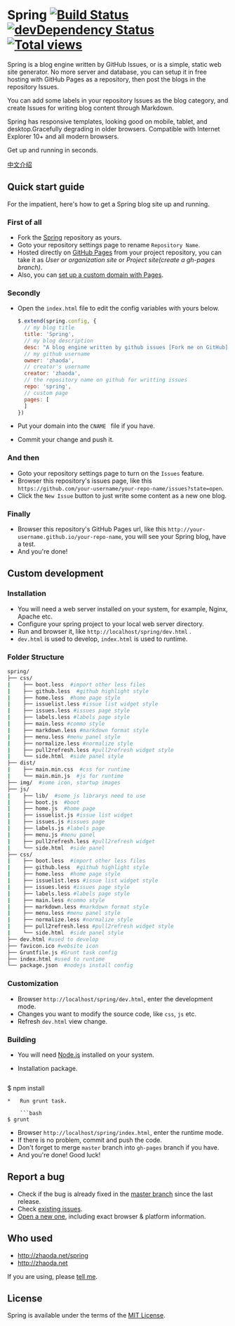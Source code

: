 # Spring [![Build Status](https://travis-ci.org/zhaoda/spring.png?branch=master)](https://travis-ci.org/zhaoda/spring) [![devDependency Status](https://david-dm.org/emAmazed/redlamp/dev-status.png)](https://david-dm.org/emAmazed/redlamp#info=devDependencies) [![Total views](https://sourcegraph.com/api/repos/github.com/zhaoda/spring/counters/views.png)](https://sourcegraph.com/github.com/zhaoda/spring)

Spring is a blog engine written by GitHub Issues, or is a simple, static web site generator. No more server and database, you can setup it in free hosting with GitHub Pages as a repository, then post the blogs in the repository Issues. 

You can add some labels in your repository Issues as the blog category, and create Issues for writing blog content through Markdown.

Spring has responsive templates, looking good on mobile, tablet, and desktop.Gracefully degrading in older browsers. Compatible with Internet Explorer 10+ and all modern browsers.

Get up and running in seconds.

[中文介绍](http://zhaoda.net/#issues/1)

## Quick start guide

For the impatient, here's how to get a Spring blog site up and running.

### First of all

*   Fork the [Spring](https://github.com/zhaoda/spring "Spring") repository as yours.
*   Goto your repository settings page to rename `Repository Name`.
*   Hosted directly on [GitHub Pages](http://pages.github.com "GitHub Pages") from your project repository, you can take it as *User or organization site* or *Project site(create a gh-pages branch)*.
*   Also, you can [set up a custom domain with Pages](https://help.github.com/articles/setting-up-a-custom-domain-with-pages).

### Secondly

*   Open the `index.html` file to edit the config variables with yours below.

    ```javascript
    $.extend(spring.config, {
      // my blog title
      title: 'Spring',
      // my blog description
      desc: "A blog engine written by github issues [Fork me on GitHub](https://github.com/zhaoda/spring)",
      // my github username
      owner: 'zhaoda',
      // creator's username
      creator: 'zhaoda',
      // the repository name on github for writting issues
      repo: 'spring',
      // custom page
      pages: [
      ]
    })
    ```
*    Put your domain into the `CNAME ` file if you have.
*    Commit your change and push it.

### And then

*   Goto your repository settings page to turn on the `Issues` feature.
*   Browser this repository's issues page, like this `https://github.com/your-username/your-repo-name/issues?state=open`.
*   Click the `New Issue` button to just write some content as a new one blog.

### Finally

*   Browser this repository's GitHub Pages url, like this `http://your-username.github.io/your-repo-name`, you will see your Spring blog, have a test.
*   And you're done!

## Custom development

### Installation

*    You will need a web server installed on your system, for example, Nginx, Apache etc.
*    Configure your spring project to your local web server directory.
*    Run and browser it, like `http://localhost/spring/dev.html` .
*    `dev.html` is used to develop, `index.html` is used to runtime.

### Folder Structure

```bash
spring/
├── css/
|    ├── boot.less  #import other less files
|    ├── github.less  #github highlight style
|    ├── home.less  #home page style
|    ├── issuelist.less #issue list widget style
|    ├── issues.less #issues page style
|    ├── labels.less #labels page style
|    ├── main.less #commo style
|    ├── markdown.less #markdown format style
|    ├── menu.less #menu panel style
|    ├── normalize.less #normalize style
|    ├── pull2refresh.less #pull2refresh widget style
|    └── side.html  #side panel style
├── dist/
|    ├── main.min.css  #css for runtime
|    └── main.min.js  #js for runtime
├── img/  #some icon, startup images
├── js/
|    ├── lib/  #some js librarys need to use
|    ├── boot.js  #boot
|    ├── home.js  #home page
|    ├── issuelist.js #issue list widget
|    ├── issues.js #issues page
|    ├── labels.js #labels page
|    ├── menu.js #menu panel
|    ├── pull2refresh.less #pull2refresh widget
|    └── side.html  #side panel
├── css/
|    ├── boot.less  #import other less files
|    ├── github.less  #github highlight style
|    ├── home.less  #home page style
|    ├── issuelist.less #issue list widget style
|    ├── issues.less #issues page style
|    ├── labels.less #labels page style
|    ├── main.less #commo style
|    ├── markdown.less #markdown format style
|    ├── menu.less #menu panel style
|    ├── normalize.less #normalize style
|    ├── pull2refresh.less #pull2refresh widget style
|    └── side.html  #side panel style
├── dev.html #used to develop
├── favicon.ico #website icon
├── Gruntfile.js #Grunt task config
├── index.html #used to runtime
└── package.json  #nodejs install config
```

### Customization

*   Browser `http://localhost/spring/dev.html`, enter the development mode.
*   Changes you want to modify the source code, like `css`, `js` etc.
*   Refresh `dev.html` view change.

### Building

*   You will need [Node.js](http://nodejs.org/ "Node.js") installed on your system.
*   Installation package.

    ```bash
$ npm install
```
*   Run grunt task.

    ```bash
$ grunt
```
*   Browser `http://localhost/spring/index.html`, enter the runtime mode.
*   If there is no problem, commit and push the code.
*   Don't forget to merge `master` branch into `gh-pages` branch if you have.
*   And you're done! Good luck!

## Report a bug

*   Check if the bug is already fixed in the [master branch](https://github.com/zhaoda/spring/commits/master) since the last release.
*   Check [existing issues](https://github.com/zhaoda/spring/issues). 
*   [Open a new one](https://github.com/zhaoda/spring/issues/new), including exact browser & platform information. 

## Who used

*   http://zhaoda.net/spring
*   http://zhaoda.net

If you are using, please [tell me](https://github.com/zhaoda/spring/issues/6).

## License

Spring is available under the terms of the [MIT License](https://raw.githubusercontent.com/zhaoda/spring/master/LICENSE "MIT License").

